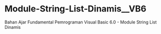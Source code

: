 # Module-String-List-Dinamis__VB6
Bahan Ajar Fundamental Pemrograman Visual Basic 6.0 - Module String List Dinamis
